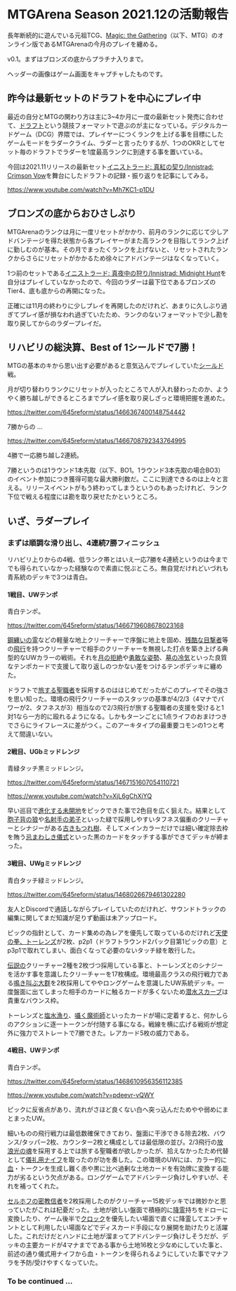 # MTGArena Season 2021.12の活動報告

長年断続的に遊んでいる元祖TCG、[Magic: the Gathering](https://magic.wizards.com/ja)（以下、MTG）のオンライン版であるMTGArenaの今月のプレイを纏める。

v0.1。まずはブロンズの底からプラチナ入りまで。

ヘッダーの画像はゲーム画面をキャプチャしたものです。

## 昨今は最新セットのドラフトを中心にプレイ中

最近の自分とMTGの関わり方は主に3~4か月に一度の最新セット発売に合わせて、[ドラフト](http://mtgwiki.com/wiki/%E3%83%96%E3%83%BC%E3%82%B9%E3%82%BF%E3%83%BC%E3%83%BB%E3%83%89%E3%83%A9%E3%83%95%E3%83%88)という競技フォーマットで遊ぶのが主になっている。デジタルカードゲーム（DCG）界隈では、プレイヤーにつくランクを上げる事を目標にしたゲームモードをラダークライム、ラダーと言ったりするが、1つのOKRとしてセット毎のドラフトでラダーを1度最高ランクに到達する事を置いている。

今回は2021.11リリースの最新セット[イニストラード: 真紅の契り/Innistrad: Crimson Vow](https://magic.wizards.com/ja/products/innistrad-crimson-vow)を舞台にしたドラフトの記録・振り返りを記事にしてみる。

<https://www.youtube.com/watch?v=Mh7KC1-p1DU>

## ブロンズの底からおひさしぶり

MTGArenaのランクは月に一度リセットがかかり、前月のランクに応じて少しアドバンテージを得た状態から各プレイヤーがまた高ランクを目指してランク上げに勤しむのが基本。その月でまったくランクを上げないと、リセットされたランクからさらにリセットがかかるため徐々にアドバンテージはなくなっていく。

1つ前のセットである[イニストラード: 真夜中の狩り/Innistrad: Midnight Hunt](https://mtg-jp.com/products/0000216/)を自分はプレイしていなかったので、今回のラダーは最下位であるブロンズのTier4、底も底からの再開になった。

正確には11月の終わりに少しプレイを再開したのだけれど、あまりに久しぶり過ぎてプレイ感が損なわれ過ぎていたため、ランクのないフォーマットで少し勘を取り戻してからのラダープレイだ。

## リハビリの総決算、Best of 1シールドで7勝！

MTGの基本のキから思い出す必要があると意気込んでプレイしていた[シールド](http://mtgwiki.com/wiki/%E3%82%B7%E3%83%BC%E3%83%AB%E3%83%89)戦。

月が切り替わりランクにリセットが入ったところで人が入れ替わったのか、ようやく勝ち越しができるところまでプレイ感を取り戻しざっと環境把握を進めた。

<https://twitter.com/645reform/status/1466367400148754442>

7勝からの ...

<https://twitter.com/645reform/status/1466708792343764995>

4勝で一応勝ち越し2連続。

7勝というのは1ラウンド1本先取（以下、BO1。1ラウンド3本先取の場合BO3）のイベント参加につき獲得可能な最大勝利数だ。ここに到達できるのは上々と言える。リリースイベントがもう終わってしまうというのもあったけれど、ランク下位で戦える程度には勘を取り戻せたかというところ。

## いざ、ラダープレイ

### まずは順調な滑り出し、4連続7勝フィニッシュ

リハビリ上りからの4戦、低ランク帯とはいえ一応7勝を4連続というのは今まででも得られていなかった経験なので素直に悦ぶところ。無自覚だけれどいづれも青系統のデッキで3つは青白。

#### 1戦目、UWテンポ

青白テンポ。

<https://twitter.com/645reform/status/1466719608678023168>

[鋼纏いの霊](https://mtg-jp.com/products/card-gallery/0000217/540924/)などの軽量な地上クリーチャーで序盤に地上を固め、[残酷な目撃者](https://mtg-jp.com/products/card-gallery/0000217/540893/)等の[飛行](http://mtgwiki.com/wiki/%E9%A3%9B%E8%A1%8C)を持つクリーチャーで相手のクリーチャーを無視した打点を築き上げる典型的なUWカラーの戦術。それを[月の拒絶](https://mtg-jp.com/products/card-gallery/0000217/540908/)や[勇敢な姿勢](https://mtg-jp.com/products/card-gallery/0000026/391950/)、[墓の冷気](https://mtg-jp.com/products/card-gallery/0000217/540889/)といった良質なテンポカードで支援して取り返しのつかない差をつけるテンポデッキに纏めた。

ドラフトで[旅する聖職者](https://mtg-jp.com/products/card-gallery/0000217/540873/)を採用するのははじめてだったがこのプレイでその強さを思い知った。環境の飛行クリーチャーのスタッツの基準が4/2/3（4マナでパワーが2、タフネスが3）相当なので2/3飛行が旅する聖職者の支援を受けると1対1なら一方的に殴れるようになる。しかもターンごとに1点ライフのおまけつきでさらにライフレースに差がつく。このアーキタイプの最重要コモンの1つと考えて間違いない。

#### 2戦目、UGbミッドレンジ

青緑タッチ黒ミッドレンジ。

<https://twitter.com/645reform/status/1467151607054110721>

<https://www.youtube.com/watch?v=XjL6gChXiYQ>

早い巡目で[進化する未開地](https://mtg-jp.com/products/card-gallery/0000187/479767/)をピックできた事で2色目を広く狙えた。結果として[胞子背の狼](https://mtg-jp.com/products/card-gallery/0000217/541090/)や[名射手の弟子](https://mtg-jp.com/products/card-gallery/0000217/541046/)といった緑で採用しやすいタフネス偏重のクリーチャーとシナジーがある[古きもつれ樹](https://mtg-jp.com/products/card-gallery/0000217/541100/)、そしてメインカラーだけでは細い確定除去枠を賄う[忌まわしき儀式](https://mtg-jp.com/products/card-gallery/0000217/540964/)といった黒のカードをタッチする事ができてデッキが締まった。

#### 3戦目、UWgミッドレンジ

青白タッチ緑ミッドレンジ。

<https://twitter.com/645reform/status/1468026679461302280>

友人とDiscordで通話しながらプレイしていたのだけれど、サウンドトラックの編集に関してまだ知識が足りず動画は未アップロード。

ピックの指針として、カード集めの為レアを優先して取っているのだけれど[天使の拳、トーレンズ](https://mtg-jp.com/products/card-gallery/0000217/541124/)が2枚、p2p1（ドラフトラウンド2パック目第1ピックの意）とp3p1で取れてしまい、面白くなって必要のないタッチ緑を敢行した。

[伝説の](http://mtgwiki.com/wiki/%E4%BC%9D%E8%AA%AC%E3%81%AE)クリーチャー2種を2枚づつ採用している事と、トーレンズとのシナジーを活かす事を意識したクリーチャーを17枚構成。環境最高クラスの飛行戦力である[鳴き叫ぶ大群](https://mtg-jp.com/products/card-gallery/0000217/540918/)を2枚採用してややロングゲームを意識したUW系統デッキ。一度盤面に出てしまった相手のカードに触るカードが多くないため[潜水スカーブ](https://mtg-jp.com/products/card-gallery/0000217/540894/)は貴重なバウンス枠。

トーレンズと[塩水漁り](https://mtg-jp.com/products/card-gallery/0000217/541103/)、[囁く魔術師](https://mtg-jp.com/products/card-gallery/0000217/540932/)といったカードが場に定着すると、何かしらのアクションに逐一トークンが付随する事になる。戦線を横に広げる戦術が想定外に強力でストレートで7勝できた。レアカード5枚の威力である。

#### 4戦目、UWテンポ

青白テンポ。

<https://twitter.com/645reform/status/1468610956356112385>

<https://www.youtube.com/watch?v=pdeevr-vQWY>

ピックに反省点があり、流れがさほど良くない白へ突っ込んだためやや弱めにまとまったUW。

細いものの飛行戦力は最低数確保できており、盤面に干渉できる除去2枚、バウンス/タッパー2枚、カウンター2枚と構成としては最低限の並び。2/3飛行の[放浪光の魂](https://mtg-jp.com/products/card-gallery/0000217/540930/)を採用する上では旅する聖職者が欲しかったが、拾えなかったため代替として[儀礼用ナイフ](https://mtg-jp.com/products/card-gallery/0000217/541129/)を取ったのが功を奏した。この環境のUWには、カラー的に[血](http://mtgwiki.com/wiki/%E8%A1%80)・トークンを生成し難く赤や黒に比べ過剰な土地カードを有効牌に変換する能力が劣るという欠点がある。ロングゲームでアドバンテージ負けしやすいが、それを補ってくれた。

[セルホフの密教信者](https://mtg-jp.com/products/card-gallery/0000034/233254/)を2枚採用したのがクリーチャー15枚デッキでは微妙かと思っていたがこれは杞憂だった。土地が欲しい盤面で積極的に[降霊](http://mtgwiki.com/wiki/%E9%99%8D%E9%9C%8A)持ちをドローに変換したり、ゲーム後半で[クロック](http://mtgwiki.com/wiki/%E3%82%AF%E3%83%AD%E3%83%83%E3%82%AF)を優先したい場面で直ぐに降霊してエンチャントとして利用したい場面などでディスカード手段になり展開を助けたりと活躍した。これだけだとハンドに土地が溜まってアドバンテージ負けしそうだが、デッキの主要カードが4マナまでである事から土地16枚と少なめにしていた事と、前述の通り儀式用ナイフから血・トークンを得られるようにしていた事でマナフラを予防/受けやすくなっていた。

### To be continued ...
